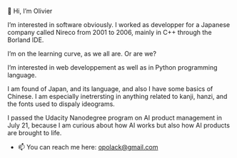 👋 Hi, I’m Olivier

I’m interested in software obviously. I worked as developper for a Japanese company called Nireco from 2001 to 2006, mainly in C++ through the Borland IDE. 

I’m on the learning curve, as we all are.
                                     Or are we? 
  
I’m interested in web developpement as well as in Python programming language.

I am found of Japan, and its language, and also I have some basics of Chinese. I am especially inetrersting in anything related to kanji, hanzi, and the fonts used to dispaly ideograms. 

I passed the Udacity Nanodegree program on AI product management in July 21, because I am curious about how AI works but also how AI products are brought to life.  

- 📫 You can reach me here: opolack@gmail.com
